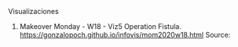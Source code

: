 Visualizaciones

1. Makeover Monday - W18 - Viz5 Operation Fistula. https://gonzalopoch.github.io/infovis/mom2020w18.html Source: 
